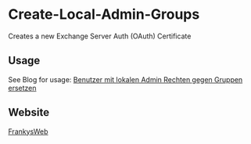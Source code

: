 # Create-Local-Admin-Groups
 Creates a new Exchange Server Auth (OAuth) Certificate
 
## Usage
See Blog for usage: [Benutzer mit lokalen Admin Rechten gegen Gruppen ersetzen](https://www.frankysweb.de/exchange-server-owa-und-eac-starten-nicht-nach-installation-der-juli-updates/)
 
## Website
 [FrankysWeb](https://www.frankysweb.de/)
